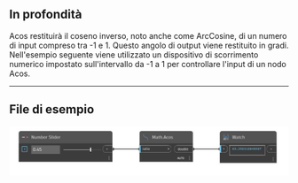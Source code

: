 ## In profondità
Acos restituirà il coseno inverso, noto anche come ArcCosine, di un numero di input compreso tra -1 e 1. Questo angolo di output viene restituito in gradi. Nell'esempio seguente viene utilizzato un dispositivo di scorrimento numerico impostato sull'intervallo da -1 a 1 per controllare l'input di un nodo Acos.
___
## File di esempio

![Acos](./DSCore.Math.Acos_img.jpg)

